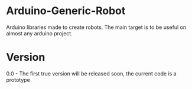 Arduino-Generic-Robot
=====================

Arduino libraries made to create robots. The main target is to be useful on almost any arduino project.


Version
=====================
0.0 - The first true version will be released soon, the current code is a prototype
